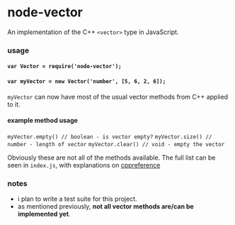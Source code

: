 # node-vector

An implementation of the C++ `<vector>` type in JavaScript.

### usage

#### `var Vector = require('node-vector');`
#### `var myVector = new Vector('number', [5, 6, 2, 6]);`

`myVector` can now have most of the usual vector methods from C++ applied to it.

#### example method usage

`myVector.empty() // boolean - is vector empty?`
`myVector.size() // number - length of vector`
`myVector.clear() // void - empty the vector`

Obviously these are not all of the methods available. The full list can be seen
in `index.js`, with explanations on [cppreference](http://en.cppreference.com/w/cpp/container/vector)

### notes

* i plan to write a test suite for this project.
* as mentioned previously, **not all vector methods are/can be implemented
  yet**.


